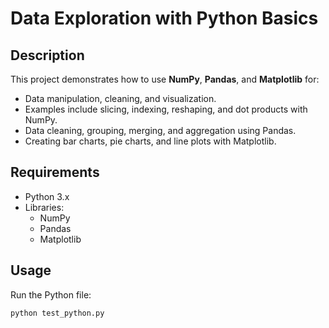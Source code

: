 # Data Exploration with Python Basics

## Description
This project demonstrates how to use **NumPy**, **Pandas**, and **Matplotlib** for:
- Data manipulation, cleaning, and visualization.
- Examples include slicing, indexing, reshaping, and dot products with NumPy.
- Data cleaning, grouping, merging, and aggregation using Pandas.
- Creating bar charts, pie charts, and line plots with Matplotlib.

## Requirements
- Python 3.x
- Libraries:
  - NumPy
  - Pandas
  - Matplotlib

## Usage
Run the Python file:
```bash
python test_python.py